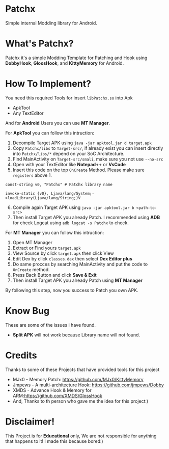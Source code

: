 # Patchx
Simple internal Modding library for Android.

# What's Patchx?
Patchx it's a simple Modding Template for Patching and Hook using **DobbyHook**, **GloosHook**, and **KittyMemory** for Android.

# How To Implement?
You need this required Tools for insert `libPatchx.so` into Apk
- ApkTool
- Any TextEditor

And for **Android** Users you can use **MT Manager**.

For **ApkTool** you can follow this intruction:

1. Decompile Target APK using `java -jar apktool.jar d target.apk`
2. Copy `Patchx/libs` to `Target-src/`, if already exist you can insert directly into `Patchx/libs/*` depend on your SoC Architecture.
3. Find MainActivity on `Target-src/smali`, make sure you not use `--no-src`
4. Open with your TextEditor like **Notepad++** or **VsCode**
5. Insert this code on the top `OnCreate` Method. Please make sure `registers` above 1.
```
const-string v0, "Patchx" # Patchx library name

invoke-static {v0}, Ljava/lang/System;->loadLibrary(Ljava/lang/String;)V
```
6. Compile again Target APK using `java -jar apktool.jar b <path-to-src>`
7. Then install Target APK you already Patch. I recommended using **ADB** for check Logcat using `adb logcat -s Patchx` to check.

For **MT Manager** you can follow this intruction:
1. Open MT Manager
2. Extract or Find yours `target.apk`
3. View Source by click `target.apk` then click View
4. Edit Dex by click `classes.dex` then select **Dex Editor plus**
5. Do same procces by searching MainActivity and put the code to `OnCreate` method.
6. Press Back Button and click **Save & Exit**
7. Then install Target APK you already Patch using **MT Manager**

By following this step, now you success to Patch you own APK.

# Know Bug
These are some of the issues i have found.
- **Split APK** will not work because Library name will not found.

# Credits
Thanks to some of these Projects that have provided tools for this project

- MJx0 - Memory Patch: https://github.com/MJx0/KittyMemory
- Jmpews - A multi-architecture Hook: https://github.com/jmpews/Dobby
- XMDS - Advance Hook & Memory for ARM:https://github.com/XMDS/GlossHook
- And, Thanks to th person who gave me the idea for this project:)

# Disclaimer!

This Project is for **Educational** only, We are not responsible for anything that happens to it! I made this because bored:)